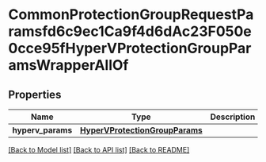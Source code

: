 # CommonProtectionGroupRequestParamsfd6c9ec1Ca9f4d6dAc23F050e0cce95fHyperVProtectionGroupParamsWrapperAllOf


## Properties
Name | Type | Description | Notes
------------ | ------------- | ------------- | -------------
**hyperv_params** | [**HyperVProtectionGroupParams**](HyperVProtectionGroupParams.md) |  | [optional] 

[[Back to Model list]](../README.md#documentation-for-models) [[Back to API list]](../README.md#documentation-for-api-endpoints) [[Back to README]](../README.md)


